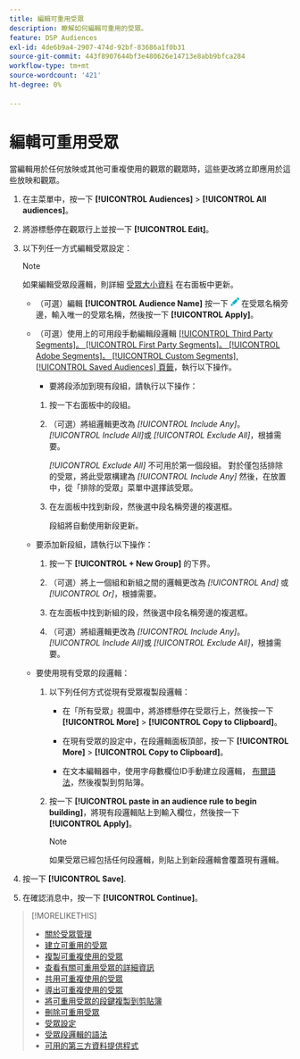 ```yaml
---
title: 編輯可重用受眾
description: 瞭解如何編輯可重用的受眾。
feature: DSP Audiences
exl-id: 4de6b9a4-2907-474d-92bf-83686a1f0b31
source-git-commit: 443f8907644bf3e480626e14713e8abb9bfca284
workflow-type: tm+mt
source-wordcount: '421'
ht-degree: 0%

---
```


# 編輯可重用受眾

當編輯用於任何放映或其他可重複使用的觀眾的觀眾時，這些更改將立即應用於這些放映和觀眾。<!-- verify -->

1. 在主菜單中，按一下 **[!UICONTROL Audiences]** > **[!UICONTROL All audiences]**。

1. 將游標懸停在觀眾行上並按一下 **[!UICONTROL Edit]**。

1. 以下列任一方式編輯受眾設定：

   >[!NOTE]
   >
   >如果編輯受眾段邏輯，則詳細 [受眾大小資料](audience-about.md) 在右面板中更新。

   * （可選）編輯 **[!UICONTROL Audience Name]** 按一下 ![編輯](/help/dsp/assets/edit.png) 在受眾名稱旁邊，輸入唯一的受眾名稱，然後按一下 **[!UICONTROL Apply]**。

   * （可選）使用上的可用段手動編輯段邏輯 [[!UICONTROL Third Party Segments]。 [!UICONTROL First Party Segments]。 [!UICONTROL Adobe Segments]。 [!UICONTROL Custom Segments], [!UICONTROL Saved Audiences] 頁籤](audience-settings.md)，執行以下操作。

      * 要將段添加到現有段組，請執行以下操作：
      1. 按一下右面板中的段組。

      1. （可選）將組邏輯更改為 *[!UICONTROL Include Any]*。 *[!UICONTROL Include All]*&#x200B;或 *[!UICONTROL Exclude All]*，根據需要。

         *[!UICONTROL Exclude All]* 不可用於第一個段組。 對於僅包括排除的受眾，將此受眾構建為 *[!UICONTROL Include Any]* 然後，在放置中，從「排除的受眾」菜單中選擇該受眾。

      1. 在左面板中找到新段，然後選中段名稱旁邊的複選框。

         段組將自動使用新段更新。
   * 要添加新段組，請執行以下操作：

      1. 按一下 **[!UICONTROL + New Group]** 的下界。

      1. （可選）將上一個組和新組之間的邏輯更改為 *[!UICONTROL And]* 或 *[!UICONTROL Or]*，根據需要。

      1. 在左面板中找到新組的段，然後選中段名稱旁邊的複選框。

      1. （可選）將組邏輯更改為 *[!UICONTROL Include Any]*。 *[!UICONTROL Include All]*&#x200B;或 *[!UICONTROL Exclude All]*，根據需要。
   * 要使用現有受眾的段邏輯：

      1. 以下列任何方式從現有受眾複製段邏輯：

         * 在「所有受眾」視圖中，將游標懸停在受眾行上，然後按一下 **[!UICONTROL More]** > **[!UICONTROL Copy to Clipboard]**。

         * 在現有受眾的設定中，在段邏輯面板頂部，按一下 **[!UICONTROL More]** > **[!UICONTROL Copy to Clipboard]**。

         * 在文本編輯器中，使用字母數欄位ID手動建立段邏輯， [布爾語法](audience-segment-logic-syntax.md)，然後複製到剪貼簿。
      1. 按一下 **[!UICONTROL paste in an audience rule to begin building]**，將現有段邏輯貼上到輸入欄位，然後按一下 **[!UICONTROL Apply]**。

         >[!NOTE]
         >
         >如果受眾已經包括任何段邏輯，則貼上到新段邏輯會覆蓋現有邏輯。





1. 按一下 **[!UICONTROL Save]**.

1. 在確認消息中，按一下 **[!UICONTROL Continue]**。

>[!MORELIKETHIS]
>
>* [關於受眾管理](audience-about.md)
>* [建立可重用的受眾](reusable-audience-create.md)
>* [複製可重複使用的受眾](reusable-audience-duplicate.md)
>* [查看有關可重用受眾的詳細資訊](reusable-audience-view-details.md)
>* [共用可重複使用的受眾](reusable-audience-share.md)
>* [導出可重複使用的受眾](reusable-audience-export.md)
>* [將可重用受眾的段鍵複製到剪貼簿](reusable-audience-clipboard.md)
>* [刪除可重用受眾](reusable-audience-delete.md)
>* [受眾設定](audience-settings.md)
>* [受眾段邏輯的語法](audience-segment-logic-syntax.md)
>* [可用的第三方資料提供程式](third-party-data-providers.md)


